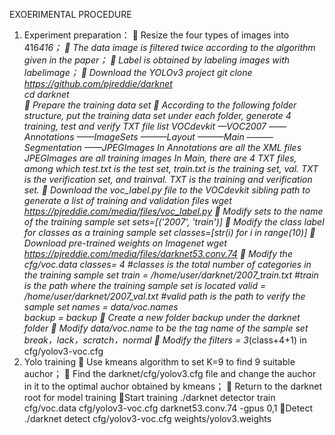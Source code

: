 EXOERIMENTAL PROCEDURE
1. Experiment preparation：
	Resize the four types of images into 416*416；
	The data image is filtered twice according to the algorithm given in the paper；
	Label is obtained by labeling images with labelimage；
	Download the YOLOv3 project
git clone https://github.com/pjreddie/darknet  
cd darknet  
	Prepare the training data set
	According to the following folder structure, put the training data set under each folder, generate 4 training, test and verify TXT file list
VOCdevkit 
—VOC2007 
——Annotations 
——ImageSets 
———Layout 
———Main 
———Segmentation 
——JPEGImages 
In Annotations are all the XML files 
JPEGImages are all training images 
In Main, there are 4 TXT files, among which test.txt is the test set, train.txt is the training set, val. TXT is the verification set, and trainval. TXT is the training and verification set.
	Download the voc_label.py file to the VOCdevkit sibling path to generate a list of training and validation files
wget https://pjreddie.com/media/files/voc_label.py
	Modify sets to the name of the training sample set
sets=[('2007', 'train')]
	Modify the class label for classes as a training sample set
classes=[str(i) for i in range(10)]
	Download pre-trained weights on Imagenet
wget https://pjreddie.com/media/files/darknet53.conv.74
	Modify the cfg/voc.data
classes= 4  #classes is the total number of categories in the training sample set
train  = /home/user/darknet/2007_train.txt  #train is the path where the training sample set is located
valid  = /home/user/darknet/2007_val.txt  #valid path is the path to verify the sample set
names = data/voc.names  
backup = backup
	Create a new folder backup under the darknet folder
	Modify data/voc.name to be the tag name of the sample set
break，lack，scratch，normal
	Modify the filters = 3*(class+4+1) in cfg/yolov3-voc.cfg
2. Yolo training
	Use kmeans algorithm to set K=9 to find 9 suitable auchor；
	Find the darknet/cfg/yolov3.cfg file and change the auchor in it to the optimal auchor obtained by kmeans；
	Return to the darknet root for model training
Start training
./darknet detector train cfg/voc.data cfg/yolov3-voc.cfg darknet53.conv.74 -gpus 0,1
Detect
./darknet detect cfg/yolov3-voc.cfg weights/yolov3.weights 
